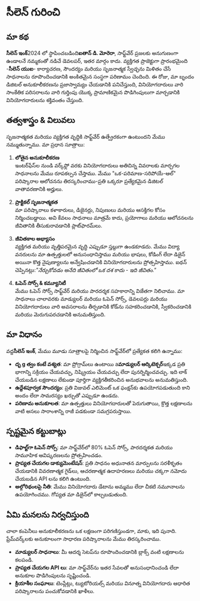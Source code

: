 # సీలెన్ గురించి

## మా కథ

**సీలెన్ ఇంక్**2024 లో స్థాపించబడింది**ఐతాన్ డి. మోరెరా**, సాఫ్ట్‌వేర్ ప్రజలకు అనుగుణంగా ఉండాలనే నమ్మకంతో నడిచే డెవలపర్, ఇతర మార్గం కాదు. వ్యక్తిగత ప్రాజెక్టుగా ప్రారంభమైంది -**సీలెన్ యుఐ**- కార్యాచరణ, సౌందర్యం మరియు సృజనాత్మక స్వేచ్ఛను మిళితం చేసే సాధనాలను రూపొందించడానికి అంకితమైన సంస్థగా పరిణామం చెందింది. ఈ రోజు, మా బృందం డిజిటల్ అనుకూలీకరణను ప్రజాస్వామ్యం చేయడానికి పనిచేస్తుంది, వినియోగదారులు వారి సాంకేతిక పరిసరాలను వారి గుర్తింపు యొక్క ప్రామాణికమైన పొడిగింపులుగా మార్చడానికి వినియోగదారులను శక్తివంతం చేస్తుంది.

## తత్వశాస్త్రం & విలువలు

సృజనాత్మకత మరియు వ్యక్తిగత వృద్ధికి సాఫ్ట్‌వేర్ ఉత్ప్రేరకంగా ఉంటుందని మేము నమ్ముతున్నాము. మా ప్రధాన సూత్రాలు:

1. **లోతైన అనుకూలీకరణ**\
   ఇంటర్‌ఫేస్‌ల నుండి వర్క్‌ఫ్లో వరకు వినియోగదారులు అతిచిన్న వివరాలకు మార్చగల సాధనాలను మేము రూపకల్పన చేస్తాము. మేము "ఒక-పరిమాణ-సరిపోయే-ఆల్" పరిష్కారాల ఆలోచనను తిరస్కరించాము-ప్రతి ఒక్కరూ ప్రత్యేకమైన డిజిటల్ వాతావరణానికి అర్హులు.

2. **ప్రాక్టికల్ సృజనాత్మకత**\
   మా పరిష్కారాలు కళాకారులు, డిజైనర్లు, నిపుణులు మరియు ఆసక్తిగల కోసం నిర్మించబడ్డాయి. అవి కేవలం సాధనాలు మాత్రమే కాదు, ప్రయోగాలు మరియు ఆలోచనలను జీవితానికి తీసుకురావడానికి ప్లాట్‌ఫారమ్‌లు.

3. **జీవితకాల అభ్యాసం**\
   వ్యక్తిగత మరియు వృత్తిపరమైన వృద్ధి ఎప్పుడూ స్తబ్దుగా ఉండకూడదు. మేము విద్యా వనరులను మా ఉత్పత్తులలో అనుసంధానిస్తాము మరియు భాషలు, కోడింగ్ లేదా డిజైన్ అయినా కొత్త నైపుణ్యాలను అన్వేషించడానికి వినియోగదారులను ప్రోత్సహిస్తాము. ఐథన్ చెప్పినట్లు:*"నేర్చుకోవడం అనేది జీవితంలో ఒక దశ కాదు - ఇది జీవితం."*

4. **ఓపెన్ సోర్స్ & కమ్యూనిటీ**\
   మేము ఓపెన్ సోర్స్ సాఫ్ట్‌వేర్ మరియు పారదర్శక సహకారాన్ని విజేతగా నిలిచాము. మా సాధనాలు చాలావరకు మాడ్యులర్ మరియు ఓపెన్ సోర్స్, డెవలపర్లు మరియు వినియోగదారులు వారి అవసరాలను తీర్చడానికి కోడ్‌ను సహకరించడానికి, స్వీకరించడానికి మరియు మెరుగుపరచడానికి అనుమతిస్తుంది.

## మా విధానం

వద్ద**సీలెన్ ఇంక్**, మేము మూడు సూత్రాలపై నిర్మించిన సాఫ్ట్‌వేర్‌లో ప్రత్యేకత కలిగి ఉన్నాము:

* **దృ g త్వం కంటే వశ్యత**: మా ప్రోగ్రామ్‌లు ఉంటాయి a**మాడ్యులర్ ఆర్కిటెక్చర్**ఇక్కడ ప్రతి భాగాన్ని సక్రియం చేయవచ్చు, నిష్క్రియం చేయవచ్చు లేదా పునర్నిర్మించవచ్చు. ఇది లాక్ చేయబడిన లక్షణాలు లేకుండా పూర్తిగా వ్యక్తిగతీకరించిన అనుభవాలను అనుమతిస్తుంది.
* **ఉద్దేశపూర్వక సౌందర్యం**: ప్రతి విజువల్ ఎలిమెంట్ ఒక ఫంక్షన్‌కు ఉపయోగపడుతుంది కాని అందం లేదా సామరస్యం ఖర్చుతో ఎప్పుడూ ఉండదు.
* **పరిణామ అనుకూలత**: మా ఉత్పత్తులు వినియోగదారులతో పెరుగుతాయి, క్రొత్త లక్షణాలను వాటి అసలు సారాంశాన్ని రాజీ పడకుండా సమగ్రపరుస్తాయి.

## స్పష్టమైన కట్టుబాట్లు

* **డిఫాల్ట్‌గా ఓపెన్ సోర్స్**: మా సాఫ్ట్‌వేర్‌లో 80% ఓపెన్ సోర్స్, పారదర్శకత మరియు సామూహిక ఆవిష్కరణలను ప్రోత్సహించడం.
* **ప్రాప్యత చేయగల డాక్యుమెంటేషన్**: ప్రతి సాధనం అధునాతన మార్పులను సరళీకృతం చేయడానికి వివరణాత్మక గైడ్‌లు, ఆచరణాత్మక ఉదాహరణలు మరియు చక్కగా నమోదు చేయబడిన API లను కలిగి ఉంటుంది.
* **అల్గోరిథంలపై నీతి**: మేము వినియోగదారు డేటాను అమ్మము లేదా చీకటి నమూనాలను ఉపయోగించము. గోప్యత మా డిజైన్‌లో కాల్చబడుతుంది.

## ఏమి మనలను నిర్వచిస్తుంది

చాలా కంపెనీలు అనుకూలీకరణను ఒక లక్షణంగా పరిగణిస్తుండగా, మాకు, ఇది పునాది. ఫ్రేమ్‌వర్క్‌లకు అనుకూలంగా సాధారణ పరిష్కారాలను మేము తిరస్కరించాము.

* **మాడ్యులర్ సాధనాలు**: మీ ఆదర్శ సెటప్‌ను రూపొందించడానికి బ్లాక్స్ వంటి లక్షణాలను కలపండి.
* **ప్రాప్యత చేయగల API లు**: మా సాఫ్ట్‌వేర్‌ను ఇతర సేవలతో అనుసంధానించండి లేదా అనుకూల పొడిగింపులను సృష్టించండి.
* **క్రియాశీల సంఘాలు**: టెంప్లేట్లు, ట్యుటోరియల్స్ మరియు వినూత్న వినియోగదారు ఆధారిత పరిష్కారాలను పంచుకోవడానికి ఖాళీలు.
